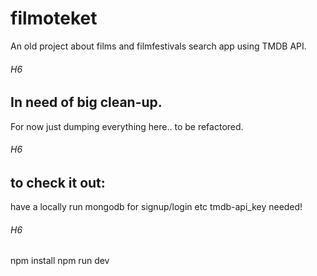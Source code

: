 # filmoteket

An old project about films and filmfestivals search app using TMDB API.

###### H6
In need of big clean-up.
------

For now just dumping everything here.. to be refactored.

###### H6
to check it out:
------

have a locally run mongodb for signup/login etc
tmdb-api_key needed! 
###### H6
npm install
npm run dev
